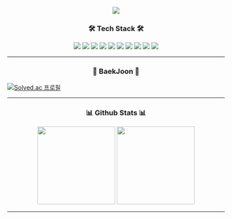 

<!--
**drrobot333/drrobot333** is a ✨ _special_ ✨ repository because its `README.md` (this file) appears on your GitHub profile.

Here are some ideas to get you started:

- 🔭 I’m currently working on ...
- 🌱 I’m currently learning ...
- 👯 I’m looking to collaborate on ...
- 🤔 I’m looking for help with ...
- 💬 Ask me about ...
- 📫 How to reach me: ...
- 😄 Pronouns: ...
- ⚡ Fun fact: ...
-->

<p align="center">
  <img src="https://capsule-render.vercel.app/api?type=waving&color=gradient&color1=8EC5FC&color2=FFDD40&height=250&section=header&text=Suhwan%20Kim&fontColor=ffffff&fontSize=100&animation=fadeIn&fontAlignY=55"/>
</p>

<h3 align="center">🛠 Tech Stack 🛠</h3>

<p align="center">
  <img src="https://img.shields.io/badge/C-A8B9CC?style=flat-square&logo=c&logoColor=white"/>
  <img src="https://img.shields.io/badge/C++-00599C?style=flat-square&logo=cplusplus&logoColor=white"/>
  <img src="https://img.shields.io/badge/Python-3776AB?style=flat-square&logo=python&logoColor=white"/>
  <img src="https://img.shields.io/badge/Java-007396?style=flat-square&logo=java&logoColor=white"/>
  <img src="https://img.shields.io/badge/JavaScript-F7DF1E?style=flat-square&logo=javascript&logoColor=black"/>
  <img src="https://img.shields.io/badge/Lua-2C2D72?style=flat-square&logo=lua&logoColor=white"/>
  <img src="https://img.shields.io/badge/Pytorch-EE4C2C?style=flat-square&logo=pytorch&logoColor=white"/>
  <img src="https://img.shields.io/badge/TensorFlow-FF6F00?style=flat-square&logo=tensorflow&logoColor=white"/>
  <img src="https://img.shields.io/badge/React-61DAFB?style=flat-square&logo=react&logoColor=white"/>
  <img src="https://img.shields.io/badge/ScikitLearn-F7931E?style=flat-square&logo=scikit-learn&logoColor=white"/>
</p>

---

<h3 align="center">👾 BaekJoon 👾</h3>

[![Solved.ac 프로필](http://mazassumnida.wtf/api/v2/generate_badge?boj=drrobot333)](https://solved.ac/drrobot333)

---

<h3 align="center">📊 Github Stats 📊</h3>

<p align="center">
  <img height="180em" src="https://github-readme-stats.vercel.app/api?username=drrobot333&show_icons=true&theme=radical&hide_rank=true"/>
  <img height="180em" src="https://github-readme-stats.vercel.app/api/top-langs/?username=drrobot333&layout=compact&theme=radical"/>
</p>

---


